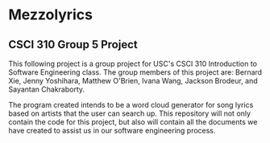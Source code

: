 # Mezzolyrics
## CSCI 310 Group 5 Project
This following project is a group project for USC's CSCI 310 Introduction to Software Engineering class.
The group members of this project are: Bernard Xie, Jenny Yoshihara, Matthew O'Brien, Ivana Wang, Jackson Brodeur, and Sayantan Chakraborty.

The program created intends to be a word cloud generator for song lyrics based on artists that the user can search up. This repository will not only
contain the code for this project, but also will contain all the documents we have created to assist us in our software engineering process.
